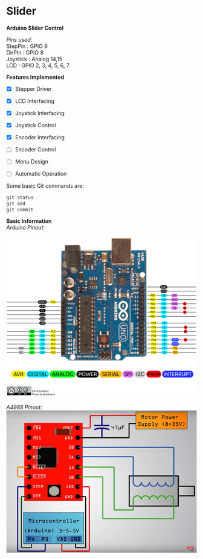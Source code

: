 # Slider
**Arduino Slider Control**


_Pins used:_  <br />
StepPin : GPIO 9  <br />
DirPIn  : GPIO 8   <br />
Joystick : Analog 14,15  <br />
LCD : GPIO 2, 3, 4, 5, 6, 7  <br />

**Features Implemented**

- [x] Stepper Driver
- [x] LCD Interfacing
- [x] Joystick Interfacing
- [x] Joystick Control
- [x] Encoder Interfacing
- [ ] Encoder Control
- [ ] Menu Design
- [ ] Automatic Operation 


Some basic Git commands are:
```
git status
git add
git commit
```
**Basic Information**<br />
_Arduino Pinout:_<br />

![alt text](https://github.com/umerbanday/slider/blob/main/images/Arduino-Uno-Pin-Diagram.png?raw=true) <br />

_A4988 Pinout:_<br />
![alt text](https://github.com/umerbanday/slider/blob/main/images/A4988%20Diagram.png?raw=true)


